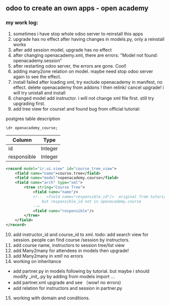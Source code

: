 ## odoo to create an own apps - open academy

### my work log:

1. sometimes i have stop whole odoo server to reinstall this apps
2. upgrade has no effect after having changes in models.py, only a reinstall works
3. after add session model, upgrade has no effect
4. after changing openacademy.xml, there are errors: "Model not found: openacademy.session"
5. after restarting odoo server, the errors are gone. Cool!
6. adding many2one relation on model. maybe need stop odoo server again to see the effect.
7. install failed after loading xml, try exclude openacademy in manifest, no effect.  delete openacademy from addons ! then relink/ cancel upgrade! i will try unistall and install
8. changed model add instructor. i will not change xml file first. still try upgrading first.
9. add tree view for course! and found bug from official tutorial:

postgres table description
```
\d+ openacademy_course;
```
| Column | Type |
| --- | --- |
| id| Integer|
| responsible| Integer|

```xml
<record model="ir.ui.view" id="course_tree_view">
    <field name="name">course.tree</field>
    <field name="model">openacademy.course</field>
    <field name="arch" type="xml">
        <tree string="Course Tree">
            <field name="name"/>
            <!--  <field name="responsible_id"/>  original from tutorial
                but responsible_id not in openacademy.course
            -->
            <field name="responsible"/>
        </tree>
    </field>
</record>
```
10. add instructor_id and course_id to xml. todo: add search view for session. people can find course /session by instructors.
11. add course name, instructors to session tree/list view
12. add Many2many for attendees in models then upgrade!
13. add Many2many in xml! no errors
14. working on inheritance
  * add partner.py in models following by tutorial. but maybe i should modify \__init\__.py by adding from models import ...
  * add partner.xml upgrade and see （wow! no errors)
  * add relation for instructors and session in partner.py
15. working with domain and conditions.
